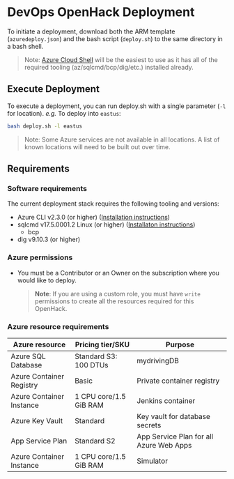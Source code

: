 # DevOps OpenHack Deployment

To initiate a deployment, download both the ARM template (`azuredeploy.json`) and the bash script (`deploy.sh`) to the same directory in a bash shell.

> Note: [Azure Cloud Shell](https://docs.microsoft.com/azure/cloud-shell/overview) will be the easiest to use as it has all of the required tooling (az/sqlcmd/bcp/dig/etc.) installed already.

## Execute Deployment

To execute a deployment, you can run deploy.sh with a single parameter (`-l` for location). *e.g.* To deploy into `eastus`:

```sh
bash deploy.sh -l eastus
```

> Note: Some Azure services are not available in all locations. A list of known locations will need to be built out over time.

## Requirements

### Software requirements

The current deployment stack requires the following tooling and versions:

- Azure CLI v2.3.0 (or higher) ([Installation instructions](https://docs.microsoft.com/en-us/cli/azure/install-azure-cli))
- sqlcmd v17.5.0001.2 Linux (or higher) ([Installaton instructions](https://docs.microsoft.com/en-us/sql/linux/sql-server-linux-setup-tools))
    - bcp
- dig v9.10.3 (or higher)

### Azure permissions

- You must be a Contributor or an Owner on the subscription where you would like to deploy.

    > **Note**: If you are using a custom role, you must have `write` permissions to create all the resources required for this OpenHack.

### Azure resource requirements

| Azure resource           | Pricing tier/SKU       | Purpose                                 |
| ------------------------ | ---------------------- | --------------------------------------- |
| Azure SQL Database       | Standard S3: 100 DTUs  | mydrivingDB                             |
| Azure Container Registry | Basic                  | Private container registry              |
| Azure Container Instance | 1 CPU core/1.5 GiB RAM | Jenkins container                       |
| Azure Key Vault          | Standard               | Key vault for database secrets          |
| App Service Plan         | Standard S2            | App Service Plan for all Azure Web Apps |
| Azure Container Instance | 1 CPU core/1.5 GiB RAM | Simulator                               |
